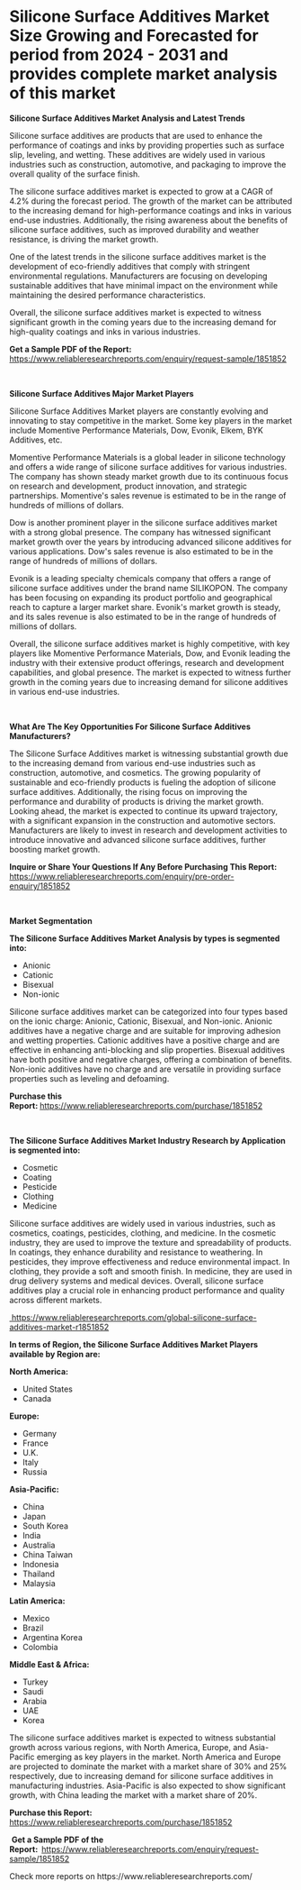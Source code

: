 <p><h1>Silicone Surface Additives Market Size Growing and Forecasted for period from 2024 - 2031 and provides complete market analysis of this market</h1></p><p><strong>Silicone Surface Additives Market Analysis and Latest Trends</strong></p>
<p><p>Silicone surface additives are products that are used to enhance the performance of coatings and inks by providing properties such as surface slip, leveling, and wetting. These additives are widely used in various industries such as construction, automotive, and packaging to improve the overall quality of the surface finish.</p><p>The silicone surface additives market is expected to grow at a CAGR of 4.2% during the forecast period. The growth of the market can be attributed to the increasing demand for high-performance coatings and inks in various end-use industries. Additionally, the rising awareness about the benefits of silicone surface additives, such as improved durability and weather resistance, is driving the market growth.</p><p>One of the latest trends in the silicone surface additives market is the development of eco-friendly additives that comply with stringent environmental regulations. Manufacturers are focusing on developing sustainable additives that have minimal impact on the environment while maintaining the desired performance characteristics.</p><p>Overall, the silicone surface additives market is expected to witness significant growth in the coming years due to the increasing demand for high-quality coatings and inks in various industries.</p></p>
<p><strong>Get a Sample PDF of the Report:&nbsp;</strong> <a href="https://www.reliableresearchreports.com/enquiry/request-sample/1851852">https://www.reliableresearchreports.com/enquiry/request-sample/1851852</a></p>
<p>&nbsp;</p>
<p><strong>Silicone Surface Additives Major Market Players</strong></p>
<p><p>Silicone Surface Additives Market players are constantly evolving and innovating to stay competitive in the market. Some key players in the market include Momentive Performance Materials, Dow, Evonik, Elkem, BYK Additives, etc.</p><p>Momentive Performance Materials is a global leader in silicone technology and offers a wide range of silicone surface additives for various industries. The company has shown steady market growth due to its continuous focus on research and development, product innovation, and strategic partnerships. Momentive's sales revenue is estimated to be in the range of hundreds of millions of dollars.</p><p>Dow is another prominent player in the silicone surface additives market with a strong global presence. The company has witnessed significant market growth over the years by introducing advanced silicone additives for various applications. Dow's sales revenue is also estimated to be in the range of hundreds of millions of dollars.</p><p>Evonik is a leading specialty chemicals company that offers a range of silicone surface additives under the brand name SILIKOPON. The company has been focusing on expanding its product portfolio and geographical reach to capture a larger market share. Evonik's market growth is steady, and its sales revenue is also estimated to be in the range of hundreds of millions of dollars.</p><p>Overall, the silicone surface additives market is highly competitive, with key players like Momentive Performance Materials, Dow, and Evonik leading the industry with their extensive product offerings, research and development capabilities, and global presence. The market is expected to witness further growth in the coming years due to increasing demand for silicone additives in various end-use industries.</p></p>
<p>&nbsp;</p>
<p><strong>What Are The Key Opportunities For Silicone Surface Additives Manufacturers?</strong></p>
<p><p>The Silicone Surface Additives market is witnessing substantial growth due to the increasing demand from various end-use industries such as construction, automotive, and cosmetics. The growing popularity of sustainable and eco-friendly products is fueling the adoption of silicone surface additives. Additionally, the rising focus on improving the performance and durability of products is driving the market growth. Looking ahead, the market is expected to continue its upward trajectory, with a significant expansion in the construction and automotive sectors. Manufacturers are likely to invest in research and development activities to introduce innovative and advanced silicone surface additives, further boosting market growth.</p></p>
<p><strong>Inquire or Share Your Questions If Any Before Purchasing This Report:</strong> <a href="https://www.reliableresearchreports.com/enquiry/pre-order-enquiry/1851852">https://www.reliableresearchreports.com/enquiry/pre-order-enquiry/1851852</a></p>
<p>&nbsp;</p>
<p><strong>Market Segmentation</strong></p>
<p><strong>The Silicone Surface Additives Market Analysis by types is segmented into:</strong></p>
<p><ul><li>Anionic</li><li>Cationic</li><li>Bisexual</li><li>Non-ionic</li></ul></p>
<p><p>Silicone surface additives market can be categorized into four types based on the ionic charge: Anionic, Cationic, Bisexual, and Non-ionic. Anionic additives have a negative charge and are suitable for improving adhesion and wetting properties. Cationic additives have a positive charge and are effective in enhancing anti-blocking and slip properties. Bisexual additives have both positive and negative charges, offering a combination of benefits. Non-ionic additives have no charge and are versatile in providing surface properties such as leveling and defoaming.</p></p>
<p><strong>Purchase this Report:&nbsp;</strong><a href="https://www.reliableresearchreports.com/purchase/1851852">https://www.reliableresearchreports.com/purchase/1851852</a></p>
<p>&nbsp;</p>
<p><strong>The Silicone Surface Additives Market Industry Research by Application is segmented into:</strong></p>
<p><ul><li>Cosmetic</li><li>Coating</li><li>Pesticide</li><li>Clothing</li><li>Medicine</li></ul></p>
<p><p>Silicone surface additives are widely used in various industries, such as cosmetics, coatings, pesticides, clothing, and medicine. In the cosmetic industry, they are used to improve the texture and spreadability of products. In coatings, they enhance durability and resistance to weathering. In pesticides, they improve effectiveness and reduce environmental impact. In clothing, they provide a soft and smooth finish. In medicine, they are used in drug delivery systems and medical devices. Overall, silicone surface additives play a crucial role in enhancing product performance and quality across different markets.</p></p>
<p><a href="https://www.reliableresearchreports.com/global-silicone-surface-additives-market-r1851852">&nbsp;https://www.reliableresearchreports.com/global-silicone-surface-additives-market-r1851852</a></p>
<p><strong>In terms of Region, the Silicone Surface Additives Market Players available by Region are:</strong></p>
<p>
    <p> <strong> North America: </strong>
        <ul>
            <li>United States</li>
            <li>Canada</li>
        </ul>
        </p> 
    <p> <strong> Europe: </strong>
        <ul>
            <li>Germany</li>
            <li>France</li>
            <li>U.K.</li>
            <li>Italy</li>
            <li>Russia</li>
        </ul>
        </p> 
    <p> <strong> Asia-Pacific: </strong>
        <ul>
            <li>China</li>
            <li>Japan</li>
            <li>South Korea</li>
            <li>India</li>
            <li>Australia</li>
            <li>China Taiwan</li>
            <li>Indonesia</li>
            <li>Thailand</li>
            <li>Malaysia</li>
        </ul>
        </p> 
    <p> <strong> Latin America: </strong>
        <ul>
            <li>Mexico</li>
            <li>Brazil</li>
            <li>Argentina Korea</li>
            <li>Colombia</li>
        </ul>
        </p> 
    <p> <strong> Middle East & Africa: </strong>
        <ul>
            <li>Turkey</li>
            <li>Saudi</li>
            <li>Arabia</li>
            <li>UAE</li>
            <li>Korea</li>
        </ul>
    </p>
    </p>
<p><p>The silicone surface additives market is expected to witness substantial growth across various regions, with North America, Europe, and Asia-Pacific emerging as key players in the market. North America and Europe are projected to dominate the market with a market share of 30% and 25% respectively, due to increasing demand for silicone surface additives in manufacturing industries. Asia-Pacific is also expected to show significant growth, with China leading the market with a market share of 20%.</p></p>
<p><strong>Purchase this Report: </strong><a href="https://www.reliableresearchreports.com/purchase/1851852">https://www.reliableresearchreports.com/purchase/1851852</a></p>
<p>&nbsp;<strong>Get a Sample PDF of the Report:&nbsp;&nbsp;</strong><a href="https://www.reliableresearchreports.com/enquiry/request-sample/1851852">https://www.reliableresearchreports.com/enquiry/request-sample/1851852</a></p>
<p><strong></strong></p>
<p>Check more reports on https://www.reliableresearchreports.com/</p>